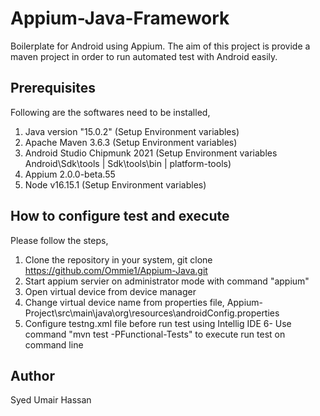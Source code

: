 # Appium-Java-Framework

Boilerplate for Android using Appium. The aim of this project is provide a maven project in order to run automated test with Android easily.

## Prerequisites

Following are the softwares need to be installed,

1. Java version "15.0.2" (Setup Environment variables)
2. Apache Maven 3.6.3 (Setup Environment variables)
3. Android Studio Chipmunk 2021 (Setup Environment variables Android\Sdk\tools | Sdk\tools\bin | platform-tools)
4. Appium 2.0.0-beta.55
5. Node v16.15.1 (Setup Environment variables)


## How to configure test and execute

Please follow the steps,

1. Clone the repository in your system, git clone https://github.com/Ommie1/Appium-Java.git 
2. Start appium servier on administrator mode with command "appium"
3. Open virtual device from device manager
4. Change virtual device name from properties file, Appium-Project\src\main\java\org\resources\androidConfig.properties
5. Configure testng.xml file before run test using Intellig IDE
6- Use command "mvn test -PFunctional-Tests" to execute run test on command line 

## Author
Syed Umair Hassan

